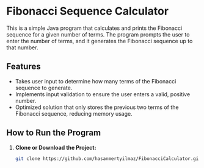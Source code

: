 # Fibonacci Sequence Calculator

This is a simple Java program that calculates and prints the Fibonacci sequence for a given number of terms. The program prompts the user to enter the number of terms, and it generates the Fibonacci sequence up to that number.

## Features
- Takes user input to determine how many terms of the Fibonacci sequence to generate.
- Implements input validation to ensure the user enters a valid, positive number.
- Optimized solution that only stores the previous two terms of the Fibonacci sequence, reducing memory usage.

## How to Run the Program

1. **Clone or Download the Project:**
   ```bash
   git clone https://github.com/hasanmertyilmaz/FibonacciCalculator.git
